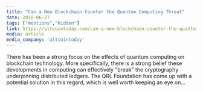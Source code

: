 ```yaml
---
title: "Can a New Blockchain Counter the Quantum Computing Threat"
date: 2018-06-27
tags: ["mentions","hidden"]
link: https://altcointoday.com/can-a-new-blockchain-counter-the-quantum-computing-threat/
media: article
media_company: 'altcointoday'
---
```


There has been a strong focus on the effects of quantum computing on blockchain technology. More specifically, there is a strong belief these developments in computing can effectively “break” the cryptography underpinning distributed ledgers. The QRL Foundation has come up with a potential solution in this regard, which is well worth keeping an eye on...